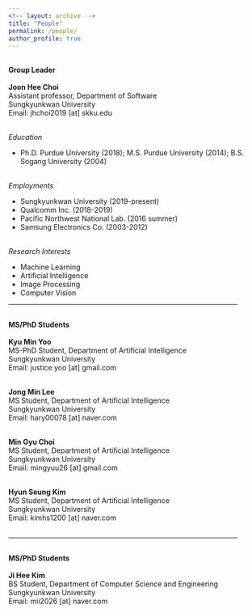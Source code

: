 ```yaml
---
<!-- layout: archive -->
title: "People"
permalink: /people/
author_profile: true
---
```


<p>
<br> <b> <x-large>Group Leader</x-large> </b> <br> <br>
<b>Joon Hee Choi</b> <br>
Assistant professor, Department of Software <br>
Sungkyunkwan University <br>
Email: jhchoi2019 [at] skku.edu <br><br>

<i>Education</i> <br>
- Ph.D. Purdue University (2018); M.S. Purdue University (2014); B.S. Sogang University (2004) <br> <br>

<i>Employments</i> <br>
- Sungkyunkwan University (2019-present) <br>
- Qualcomm Inc. (2018-2019) <br>
- Pacific Northwest National Lab. (2016 summer) <br>
- Samsung Electronics Co. (2003-2012) <br> <br>

<i>Research Interests</i> <br>
- Machine Learning <br>
- Artificial Intelligence <br>
- Image Processing <br>
- Computer Vision

</p>

<hr size="3" width="90%" align="center" color="gray">

<p>
<br> <b> <x-large>MS/PhD Students</x-large> </b> <br> <br>
<b>Kyu Min Yoo</b> <br>
MS-PhD Student, Department of Artificial Intelligence <br>
Sungkyunkwan University <br>
Email: justice.yoo [at] gmail.com <br><br>

<b>Jong Min Lee</b> <br>
MS Student, Department of Artificial Intelligence <br>
Sungkyunkwan University <br>
Email: hary00078 [at] naver.com <br><br>

<b>Min Gyu Choi</b> <br>
MS Student, Department of Artificial Intelligence <br>
Sungkyunkwan University <br>
Email: mingyuu26 [at] gmail.com <br><br>

<b>Hyun Seung Kim</b> <br>
MS Student, Department of Artificial Intelligence <br>
Sungkyunkwan University <br>
Email: kimhs1200 [at] naver.com  <br><br>
</p>

<hr size="3" width="90%" align="center" color="gray">
<p>
<br> <b> <x-large>MS/PhD Students</x-large> </b> <br> <br>
<b>Ji Hee Kim</b> <br>
BS Student, Department of Computer Science and Engineering <br>
Sungkyunkwan University <br>
Email: mii2026 [at] naver.com <br><br>
</p>

